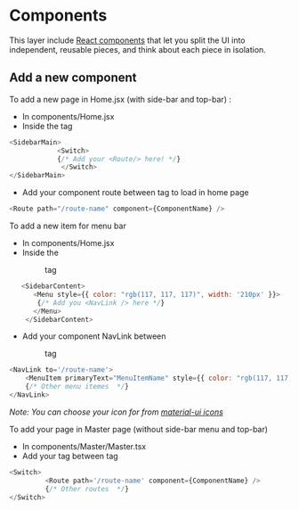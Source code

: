 # Components

This layer include [React components](https://facebook.github.io/react/docs/react-component.html) that let you split the UI into independent, reusable pieces, and think about each piece in isolation.

## Add a new component

To add a new page in Home.jsx (with side-bar and top-bar) :

- In components/Home.jsx
- Inside the  <Switch> tag

```javascript
<SidebarMain>
            <Switch>
            {/* Add your <Route/> here! */}
             </Switch>
</SidebarMain>
```

- Add your component route between <Switch> tag to load in home page

```javascript
<Route path="/route-name" component={ComponentName} />
```

To add a new item for menu bar

- In components/Home.jsx
- Inside the <Menu> tag

```javascript
   <SidebarContent>
      <Menu style={{ color: "rgb(117, 117, 117)", width: '210px' }}>
       {/* Add you <NavLink /> here */}
      </Menu>
    </SidebarContent>
```

- Add your component NavLink between <Menu> tag

```javascript
<NavLink to='/route-name'>
    <MenuItem primaryText="MenuItemName" style={{ color: "rgb(117, 117, 117)" }} leftIcon={<SvgIcon />} />
    {/* Other menu itemes  */}
</NavLink>
```

*Note: You can choose your icon for <SvgIcon /> from [material-ui icons](http://www.material-ui.com/#/components/svg-icon)*

To add your page in Master page (without side-bar menu and top-bar)

- In components/Master/Master.tsx
- Add your <Route /> tag between <Switch /> tag

```javascript
<Switch>
         <Route path='/route-name' component={ComponentName} />
         {/* Other routes  */}
</Switch>
```
